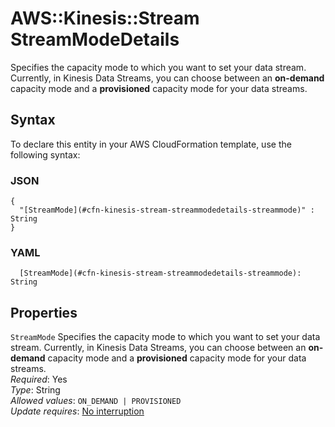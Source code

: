# AWS::Kinesis::Stream StreamModeDetails<a name="aws-properties-kinesis-stream-streammodedetails"></a>

Specifies the capacity mode to which you want to set your data stream\. Currently, in Kinesis Data Streams, you can choose between an **on\-demand** capacity mode and a **provisioned** capacity mode for your data streams\.

## Syntax<a name="aws-properties-kinesis-stream-streammodedetails-syntax"></a>

To declare this entity in your AWS CloudFormation template, use the following syntax:

### JSON<a name="aws-properties-kinesis-stream-streammodedetails-syntax.json"></a>

```
{
  "[StreamMode](#cfn-kinesis-stream-streammodedetails-streammode)" : String
}
```

### YAML<a name="aws-properties-kinesis-stream-streammodedetails-syntax.yaml"></a>

```
  [StreamMode](#cfn-kinesis-stream-streammodedetails-streammode): String
```

## Properties<a name="aws-properties-kinesis-stream-streammodedetails-properties"></a>

`StreamMode` <a name="cfn-kinesis-stream-streammodedetails-streammode"></a>
Specifies the capacity mode to which you want to set your data stream\. Currently, in Kinesis Data Streams, you can choose between an **on\-demand** capacity mode and a **provisioned** capacity mode for your data streams\.  
_Required_: Yes  
_Type_: String  
_Allowed values_: `ON_DEMAND | PROVISIONED`  
_Update requires_: [No interruption](https://docs.aws.amazon.com/AWSCloudFormation/latest/UserGuide/using-cfn-updating-stacks-update-behaviors.html#update-no-interrupt)
